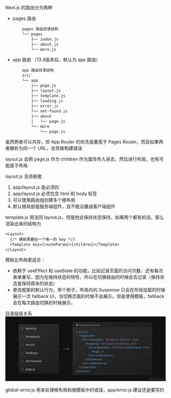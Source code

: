 Next.js 的路由分为两种
 - pages 路由

    ```
        pages 路由目录结构
        └── pages
            ├── index.js
            ├── about.js
            └── more.js
    ```
 - app 路由 （13.4版本后，默认为 app 路由）
    ```
        app 路由目录结构
        src/
        └── app
            ├── page.js 
            ├── layout.js
            ├── template.js
            ├── loading.js
            ├── error.js
            └── not-found.js
            ├── about
            │   └── page.js
            └── more
                └── page.js
    ```
虽然两者可以共存，但 App Router 的优先级要高于 Pages Router。而且如果两者解析为同一个 URL，会导致构建错误

layout.js 会把 page.js 作为 children 作为属性传入进去，然后进行布局，也有可能是子布局

layout.js 支持嵌套

1. app/layout.js 是必须的
2. app/layout.js 必须包含 html 和 body 标签
3. 可以使用路由组创建多个根布局
4. 默认根局部是服务端组件，且不能设置成客户端组件

template.js 用法同 layout.js，但是他会保持状态保持，如果两个都有的话，那么渲染出来的结构为
```
<Layout>
  {/* 模板需要给一个唯一的 key */}
  <Template key={routeParam}>{children}</Template>
</Layout>
```
模板比布局更适合：
- 依赖于 useEffect 和 useState 的功能，比如记录页面的访问次数，还有每次表单重写，因为在维持状态的特性，所以在切换路由的时候会去记录（保持状态是保持原来的状态）
- 更改框架的默认行为，举个例子，布局内的 Suspense 只会在布局加载的时候展示一次 fallback UI，当切换页面的时候不会展示。但是使用模板，fallback 会在每次路由切换的时候展示。

目录层级关系
![Alt text](image-1.png)

global-error.js 用来处理根布局和根模板中的错误，app/error.js 建议还是要写的